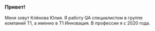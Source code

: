 ### Привет!
Меня зовут Клёнова Юлия. Я работу QA специалистом в группе компаний Т1, а именно в Т1 Инновация. 
В профессии я с 2020 года. 

<!--
**JuliaMaple/JuliaMaple** is a ✨ _special_ ✨ repository because its `README.md` (this file) appears on your GitHub profile.

Here are some ideas to get you started:

- 🔭 I’m currently working on ...
- 🌱 I’m currently learning ...
- 👯 I’m looking to collaborate on ...
- 🤔 I’m looking for help with ...
- 💬 Ask me about ...
- 📫 How to reach me: ...
- 😄 Pronouns: ...
- ⚡ Fun fact: ...
-->
